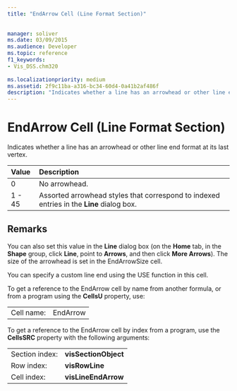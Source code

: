 ```yaml
---
title: "EndArrow Cell (Line Format Section)"
 
 
manager: soliver
ms.date: 03/09/2015
ms.audience: Developer
ms.topic: reference
f1_keywords:
- Vis_DSS.chm320
 
ms.localizationpriority: medium
ms.assetid: 2f9c11ba-a316-bc34-60d4-0a41b2af486f
description: "Indicates whether a line has an arrowhead or other line end format at its last vertex."
---
```


# EndArrow Cell (Line Format Section)

Indicates whether a line has an arrowhead or other line end format at its last vertex.
  
|**Value**|**Description**|
|:-----|:-----|
|0  <br/> |No arrowhead. |
|1 - 45  <br/> |Assorted arrowhead styles that correspond to indexed entries in the **Line** dialog box. |
   
## Remarks

You can also set this value in the **Line** dialog box (on the **Home** tab, in the **Shape** group, click **Line**, point to **Arrows**, and then click **More Arrows**). The size of the arrowhead is set in the EndArrowSize cell.
  
You can specify a custom line end using the USE function in this cell. 
  
To get a reference to the EndArrow cell by name from another formula, or from a program using the **CellsU** property, use: 
  
|||
|:-----|:-----|
|Cell name:  <br/> |EndArrow  <br/> |
   
To get a reference to the EndArrow cell by index from a program, use the **CellsSRC** property with the following arguments: 
  
|||
|:-----|:-----|
|Section index:  <br/> |**visSectionObject** <br/> |
|Row index:  <br/> |**visRowLine** <br/> |
|Cell index:  <br/> |**visLineEndArrow** <br/> |
   

